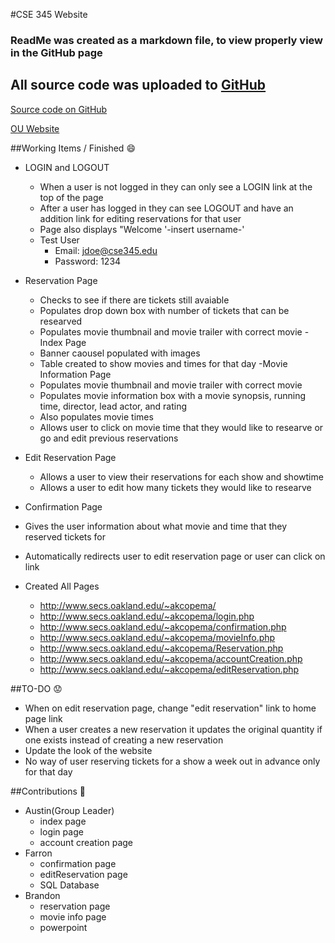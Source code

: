 #CSE 345 Website

### ReadMe was created as a markdown file, to view properly view in the GitHub page
## All source code was uploaded to [GitHub](https://github.com/acope/CSE345_website)
[Source code on GitHub](https://github.com/acope/CSE345_website)

[OU Website](http://www.secs.oakland.edu/~akcopema/)

##Working Items / Finished :smile:
- LOGIN and LOGOUT
  - When a user is not logged in they can only see a LOGIN link at the top of the page
  - After a user has logged in they can see LOGOUT and have an addition link for editing reservations for that user
  - Page also displays "Welcome '-insert username-'
  - Test User
    - Email: jdoe@cse345.edu
    - Password: 1234
- Reservation Page
  - Checks to see if there are tickets still avaiable
  - Populates drop down box with number of tickets that can be researved
  - Populates movie thumbnail and movie trailer with correct movie
-Index Page
  - Banner caousel populated with images
  - Table created to show movies and times for that day
-Movie Information Page
  - Populates movie thumbnail and movie trailer with correct movie
  - Populates movie information box with a movie synopsis, running time, director, lead actor, and rating
  - Also populates movie times
  - Allows user to click on movie time that they would like to researve or go and edit previous reservations
- Edit Reservation Page
  - Allows a user to view their reservations for each show and showtime
  - Allows a user to edit how many tickets they would like to researve
- Confirmation Page
 - Gives the user information about what movie and time that they reserved tickets for
 - Automatically redirects user to edit reservation page or user can click on link
  
  
- Created All Pages
  - http://www.secs.oakland.edu/~akcopema/
  - http://www.secs.oakland.edu/~akcopema/login.php
  - http://www.secs.oakland.edu/~akcopema/confirmation.php
  - http://www.secs.oakland.edu/~akcopema/movieInfo.php
  - http://www.secs.oakland.edu/~akcopema/Reservation.php
  - http://www.secs.oakland.edu/~akcopema/accountCreation.php
  - http://www.secs.oakland.edu/~akcopema/editReservation.php

##TO-DO :worried:
- When on edit reservation page, change "edit reservation" link to home page link
- When a user creates a new reservation it updates the original quantity if one exists instead of creating a new reservation
- Update the look of the website
- No way of user reserving tickets for a show a week out in advance only for that day

##Contributions :clap:
- Austin(Group Leader)
  - index page
  - login page
  - account creation page
- Farron
  - confirmation page
  - editReservation page
  - SQL Database
- Brandon
  - reservation page
  - movie info page
  - powerpoint


